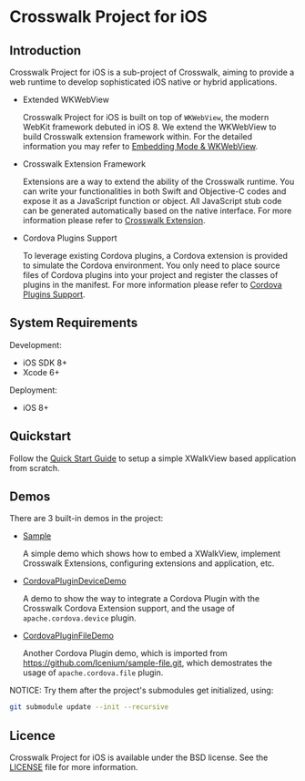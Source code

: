 # Crosswalk Project for iOS

## Introduction

Crosswalk Project for iOS is a sub-project of Crosswalk, aiming to provide a web runtime to develop sophisticated iOS native or hybrid applications.

* Extended WKWebView

  Crosswalk Project for iOS is built on top of `WKWebView`, the modern WebKit framework debuted in iOS 8. We extend the WKWebView to build Crosswalk extension framework within. For the detailed information you may refer to [Embedding Mode & WKWebView](/documentation/ios/embedding_mode_&_native_apis.html).

* Crosswalk Extension Framework

  Extensions are a way to extend the ability of the Crosswalk runtime. You can write your functionalities in both Swift and Objective-C codes and expose it as a JavaScript function or object. All JavaScript stub code can be generated automatically based on the native interface. For more information please refer to [Crosswalk Extension](/documentation/ios/extensions.html).

* Cordova Plugins Support

  To leverage existing Cordova plugins, a Cordova extension is provided to simulate the Cordova environment. You only need to place source files of Cordova plugins into your project and register the classes of plugins in the manifest. For more information please refer to [Cordova Plugins Support](/documentation/ios/cordova_plugin_support.html).

## System Requirements

Development:

* iOS SDK 8+
* Xcode 6+

Deployment:

* iOS 8+

## Quickstart

Follow the [Quick Start Guide](/documentation/ios/quick_start_guide.html) to setup a simple XWalkView based application from scratch.

## Demos

There are 3 built-in demos in the project:

* [Sample](https://github.com/crosswalk-project/crosswalk-ios/tree/master/Demos/Sample)

	A simple demo which shows how to embed a XWalkView, implement Crosswalk Extensions, configuring extensions and application, etc.

* [CordovaPluginDeviceDemo](https://github.com/crosswalk-project/crosswalk-ios/tree/master/Demos/Cordova/CordovaPluginDeviceDemo)

	A demo to show the way to integrate a Cordova Plugin with the Crosswalk Cordova Extension support, and the usage of `apache.cordova.device` plugin.

* [CordovaPluginFileDemo](https://github.com/crosswalk-project/crosswalk-ios/tree/master/Demos/Cordova/CordovaPluginFileDemo)

	Another Cordova Plugin demo, which is imported from https://github.com/Icenium/sample-file.git, which demostrates the usage of `apache.cordova.file` plugin.

NOTICE: Try them after the project's submodules get initialized, using:

  ```bash
  git submodule update --init --recursive
  ```

## Licence

Crosswalk Project for iOS is available under the BSD license. See the [LICENSE](https://github.com/crosswalk-project/crosswalk/blob/master/LICENSE) file for more information.
